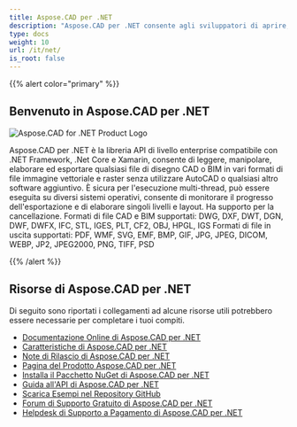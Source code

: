```yaml
---
title: Aspose.CAD per .NET
description: "Aspose.CAD per .NET consente agli sviluppatori di aprire, leggere e elaborare i file di formato AutoCAD DWG, DXF, DWT e altri formati di file CAD e BIM, come: DGN, DWF, DWFX, IFC, STL, IGES, PLT, CF2, OBJ, HPGL, IGS."
type: docs
weight: 10
url: /it/net/
is_root: false
---
```


{{% alert color="primary" %}}

## **Benvenuto in Aspose.CAD per .NET**

![Aspose.CAD for .NET Product Logo](/_assets/home_1.png)

Aspose.CAD per .NET è la libreria API di livello enterprise compatibile con .NET Framework, .Net Core e Xamarin, consente di leggere, manipolare, elaborare ed esportare qualsiasi file di disegno CAD o BIM in vari formati di file immagine vettoriale e raster senza utilizzare AutoCAD o qualsiasi altro software aggiuntivo.
È sicura per l'esecuzione multi-thread, può essere eseguita su diversi sistemi operativi, consente di monitorare il progresso dell'esportazione e di elaborare singoli livelli e layout. Ha supporto per la cancellazione.
Formati di file CAD e BIM supportati: DWG, DXF, DWT, DGN, DWF, DWFX, IFC, STL, IGES, PLT, CF2, OBJ, HPGL, IGS
Formati di file in uscita supportati: PDF, WMF, SVG, EMF, BMP, GIF, JPG, JPEG, DICOM, WEBP, JP2, JPEG2000, PNG, TIFF, PSD

{{% /alert %}}

## **Risorse di Aspose.CAD per .NET**

Di seguito sono riportati i collegamenti ad alcune risorse utili potrebbero essere necessarie per completare i tuoi compiti.

- [Documentazione Online di Aspose.CAD per .NET](/it/cad/net/)
- [Caratteristiche di Aspose.CAD per .NET](/it/cad/net/features/)
- [Note di Rilascio di Aspose.CAD per .NET](https://releases.aspose.com/cad/net/release-notes/)
- [Pagina del Prodotto Aspose.CAD per .NET](https://products.aspose.com/cad/net/)
- [Installa il Pacchetto NuGet di Aspose.CAD per .NET](https://www.nuget.org/packages/Aspose.CAD/)
- [Guida all'API di Aspose.CAD per .NET](https://reference.aspose.com/cad/net)
- [Scarica Esempi nel Repository GitHub](https://github.com/aspose-cad/Aspose.CAD-for-.NET)
- [Forum di Supporto Gratuito di Aspose.CAD per .NET](https://forum.aspose.com/c/cad/19)
- [Helpdesk di Supporto a Pagamento di Aspose.CAD per .NET](https://helpdesk.aspose.com/)
